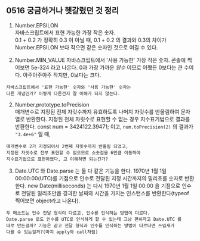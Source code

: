 ## 0516 궁금하거나 헷갈렸던 것 정리  

1. Number.EPSILON  
자바스크립트에서 표현 가능한 가장 작은 숫자.  
0.1 + 0.2 가 정확히 0.3 이 아닐 때,
0.1 + 0.2 의 결과와 0.3의 차이가 Number.EPSILON 보다 작으면 같은 숫자인 것으로 여길 수 있다.  

2. Number.MIN_VALUE
자바스크립트에서 '사용 가능한' 가장 작은 숫자. 콘솔에 찍어보면 5e-324 라고 나온다. 0과 가장 가까운 *양수* 이므로 어쨌든 0보다는 큰 수이다. 아주아주아주 작지만, 0보다는 크다.
```
자바스크립트에서 '표현 가능한' 숫자와 '사용 가능한' 숫자는
다른 개념인가? 어떻게 다른건지 잘 이해가 되지 않는다.
```

2. Number.prototype.toPrecision  
매개변수로 지정된 전체 자릿수까지 유효하도록 나머지 자릿수를 반올림하여 문자열로 반환한다. 지정된 전체 자릿수로 표현할 수 없는 경우 지수표기법으로 결과를 반환한다. const num = 3424122.39471; 이고,
`num.toPrecision(2)` 의 결과가 `"3.4e+6"` 일 때,  
```
매개변수로 2가 지정되어서 2번째 자릿수까지 반올림 되었고, 
지정된 자릿수로 전부 표현할 수 없으므로 소숫점을 6만큼 이동하여 
지수표기법으로 표현하였다, 고 이해하면 되는건가?  
```

3. Date.UTC 와 Date.parse 는 둘 다 같은 기능을 한다. 1970년 1월 1일 00:00:00(UTC)를 기점으로 인수로 전달된 지정 시간까지의 밀리초를 숫자로 반환한다. new Date(milliseconds) 는 다시 1970년 1월 1일 00:00 을 기점으로 인수로 전달된 밀리초만큼 경과한 날짜와 시간을 가지는 인스턴스를 반환한다(typeof 찍어보면 object라고 나온다).  
```
두 메소드는 인수 전달 형식이 다르고, 인수를 인식하는 방법이 다르다. 
Date.parse 로도 인수를 UTC로 인식하게 할 수 있는데 그냥 편하자고 Date.UTC 를 
따로 만든걸까? 기능은 같고 전달 형식과 인수를 인식하는 방법이 다르다면 쓰임새가 
다를 수 있는걸까?(마치 apply와 call처럼)  
```
